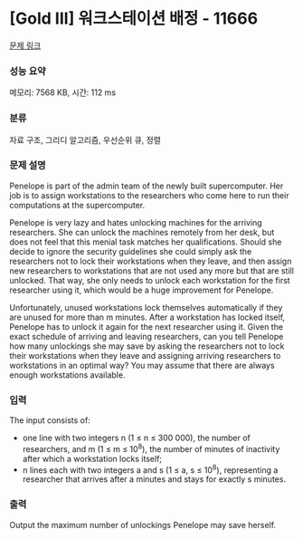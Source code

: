 # [Gold III] 워크스테이션 배정 - 11666 

[문제 링크](https://www.acmicpc.net/problem/11666) 

### 성능 요약

메모리: 7568 KB, 시간: 112 ms

### 분류

자료 구조, 그리디 알고리즘, 우선순위 큐, 정렬

### 문제 설명

<p>Penelope is part of the admin team of the newly built supercomputer. Her job is to assign workstations to the researchers who come here to run their computations at the supercomputer.</p>

<p>Penelope is very lazy and hates unlocking machines for the arriving researchers. She can unlock the machines remotely from her desk, but does not feel that this menial task matches her qualifications. Should she decide to ignore the security guidelines she could simply ask the researchers not to lock their workstations when they leave, and then assign new researchers to workstations that are not used any more but that are still unlocked. That way, she only needs to unlock each workstation for the first researcher using it, which would be a huge improvement for Penelope.</p>

<p>Unfortunately, unused workstations lock themselves automatically if they are unused for more than m minutes. After a workstation has locked itself, Penelope has to unlock it again for the next researcher using it. Given the exact schedule of arriving and leaving researchers, can you tell Penelope how many unlockings she may save by asking the researchers not to lock their workstations when they leave and assigning arriving researchers to workstations in an optimal way? You may assume that there are always enough workstations available.</p>

### 입력 

 <p>The input consists of:</p>

<ul>
	<li>one line with two integers n (1 ≤ n ≤ 300 000), the number of researchers, and m (1 ≤ m ≤ 10<sup>8</sup>), the number of minutes of inactivity after which a workstation locks itself;</li>
	<li>n lines each with two integers a and s (1 ≤ a, s ≤ 10<sup>8</sup>), representing a researcher that arrives after a minutes and stays for exactly s minutes.</li>
</ul>

### 출력 

 <p>Output the maximum number of unlockings Penelope may save herself.</p>

